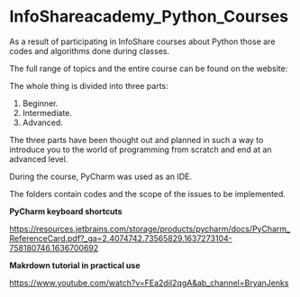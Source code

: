 # InfoShareacademy_Python_Courses

As a result of participating in InfoShare courses about Python those are codes and algorithms done during classes.

The full range of topics and the entire course can be found on the website:

The whole thing is divided into three parts:

  1. Beginner.
  2. Intermediate.
  3. Advanced.

The three parts have been thought out and planned in such a way to introduce you to the world of programming from scratch and end at an advanced level.

During the course, PyCharm was used as an IDE.

The folders contain codes and the scope of the issues to be implemented.

**PyCharm keyboard shortcuts**

https://resources.jetbrains.com/storage/products/pycharm/docs/PyCharm_ReferenceCard.pdf?_ga=2.4074742.73565829.1637273104-758180746.1636700692


**Makrdown tutorial in practical use**

https://www.youtube.com/watch?v=FEa2diI2qgA&ab_channel=BryanJenks
